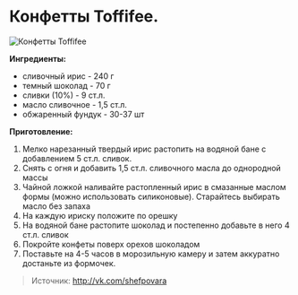 # Конфетты Toffifee.
![Конфетты Toffifee](/images/Kulinar/Desert/konfety-Toffifee.jpg 'Конфетты Toffifee')

**Ингредиенты:**

- сливочный ирис - 240 г
- темный шоколад - 70 г
- сливки (10%) - 9 ст.л.
- масло сливочное - 1,5 ст.л.
- обжаренный фундук - 30-37 шт

**Приготовление:**

1. Мелко нарезанный твердый ирис растопить на водяной бане с добавлением 5 ст.л. сливок.
2. Снять с огня и добавить 1,5 ст.л. сливочного масла до однородной массы
3. Чайной ложкой наливайте растопленный ирис в смазанные маслом формы (можно использовать силиконовые). Старайтесь выбирать масло без запаха
4. На каждую ириску положите по орешку
5. На водяной бане растопите шоколад и постепенно добавьте в него 4 ст.л. сливок
6. Покройте конфеты поверх орехов шоколадом
7. Поставьте на 4-5 часов в морозильную камеру и затем аккуратно достаньте из формочек.

> Источник: http://vk.com/shefpovara
